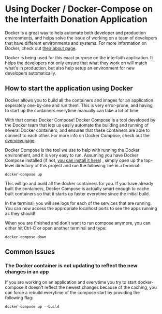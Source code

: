 # Using Docker / Docker-Compose on the Interfaith Donation Application

Docker is a great way to help automate both developer and production environments,
and helps solve the issue of working on a team of developers that have different
environments and systems. For more information on Docker, check out [their about page](https://www.docker.com/what-docker).

Docker is being used for this exact purpose on the interfaith application. It helps
the developers not only ensure that what they work on will match what's in production,
but also help setup an environment for new developers automatically.

## How to start the application using Docker

Docker allows you to build all the containers and images for an application seperately
one-by-one and run them. This is very error-prone, and having to start up the containers
everytime manually can take a lot of time.

With that comes Docker Compose! Docker Compose is a tool developed by the Docker team
that lets us easily automate the building and running of several Docker containers, and
ensures that these containers are able to connect to each other. For more info on Docker Compose,
check out the [overview page](https://docs.docker.com/compose/overview/).

Docker Compose is the tool we use to help with running the Docker environment, and it is very easy
to run. Assuming you have Docker Compose installed (if not, [you can install it here](https://docs.docker.com/compose/install/))
, simply open up the top-level directory of this project and run the following line in a terminal:

`docker-compose up`

This will go and build all the docker containers for you. If you have already built the containers,
Docker Compose is actually smart enough to cache built containers so that it starts up faster
everytime since the initial build.

In the terminal, you will see logs for each of the services that are running. You can now access
the appropriate localhost ports to see the apps running as they should!

When you are finished and don't want to run compose anymore, you can either hit Ctrl-C or open
another terminal and type:

`docker-compose down`

## Common Issues

### The Docker container is not updating to reflect the new changes in an app
If you are working on an application and everytime you try to start docker-compose it doesn't
reflect the newest changes because of the caching, you can force a rebuild everytime of the
compose start by providing the following flag:

`docker-compose up --build`
